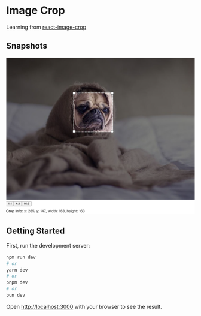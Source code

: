 # Image Crop

Learning from [react-image-crop](https://github.com/dominictobias/react-image-crop)

## Snapshots
![main-ui](./snapshots/main-ui.png)

## Getting Started

First, run the development server:

```bash
npm run dev
# or
yarn dev
# or
pnpm dev
# or
bun dev
```

Open [http://localhost:3000](http://localhost:3000) with your browser to see the result.
